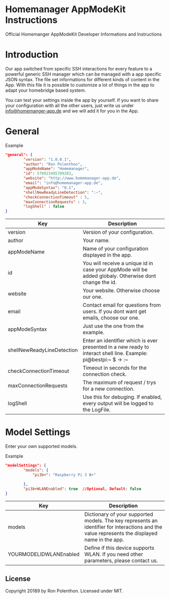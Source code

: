 # Homemanager AppModeKit Instructions
Official Homemanger AppModeKit Developer Informations and Instructions

# Introduction
Our app switched from specific SSH interactions for every feature to a powerful generic SSH manager which can be managed with a app specific JSON syntax.
The file set informations for different kinds of content in the App. With this file it is possible to customize a lot of things in the app to adapt your homebridge based system. 


You can test your settings inside the app by yourself. If you want to share your configuration with all the other users, just write us under info@homemanger-app.de and we will add it for you in the App.

# General

Example

```json
"general": {
		"version": "1.0.0.1",
		"author": "Ron Polenthon",
		"appModeName": "Homemanager",
		"id": 570923495709283,
		"website": "http://www.homemanager-app.de",
		"email": "info@homemanager-app.de",
		"appModeSyntax": "0.1",
		"shellNewReadyLineDetection": ":~",
		"checkConnectionTimeout" : 5,
		"maxConnectionRequests" : 3,
		"logShell" : false
}
```

| Key      | Description  |
| -------- | ---------    |
| version     | Version of your configuration.    |
| author     | Your name.         |
| appModeName   | Name of your configuration displayed in the app.         |
| id | You will receive a unique id in case your AppMode will be added globaly. Otherwise dont change the id.      |
| website     | Your website. Otherwise choose our one.       |
| email | Contact email for questions from users. If you dont want get emails, choose our one.        |
| appModeSyntax     | Just use the one from the example.       |
| shellNewReadyLineDetection | Enter an identifier which is ever presented in a new ready to interact shell line. Example: pi@bestpi:~ $ ->  :~ |
| checkConnectionTimeout     | Timeout in seconds for the connection check.       |
| maxConnectionRequests     | The maximum of request / trys for a new connection.       |
| logShell     | Use this for debuging. If enabled, every output will be logged to the LogFile.       |


# Model Settings

Enter your own supported models.

Example

```json
"modelSettings": {
		"models": {
			"pi3b+": "Raspberry Pi 3 B+"

		},
		"pi3b+WLANEnabled": true  //Optional, Default: false
}
```

| Key      | Description  |
| -------- | ---------    |
| models     | Dictionary of your supported models. The key represents an identifier for interactions and the value represents the displayed name in the app.    |
| YOURMODELIDWLANEnabled     | Define if this device supports WLAN. If you need other parameters, please contact us.         |


## License

Copyright 20189 by Ron Polenthon. Licensed under MIT.

